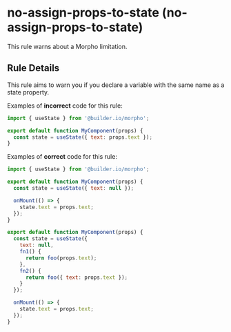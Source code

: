 # no-assign-props-to-state (no-assign-props-to-state)

This rule warns about a Morpho limitation.

## Rule Details

This rule aims to warn you if you declare a variable with the same name as a state property.

Examples of **incorrect** code for this rule:

```js
import { useState } from '@builder.io/morpho';

export default function MyComponent(props) {
  const state = useState({ text: props.text });
}
```

Examples of **correct** code for this rule:

```js
import { useState } from '@builder.io/morpho';

export default function MyComponent(props) {
  const state = useState({ text: null });

  onMount(() => {
    state.text = props.text;
  });
}

export default function MyComponent(props) {
  const state = useState({
    text: null,
    fn1() {
      return foo(props.text);
    },
    fn2() {
      return foo({ text: props.text });
    }
  });

  onMount(() => {
    state.text = props.text;
  });
}
```
